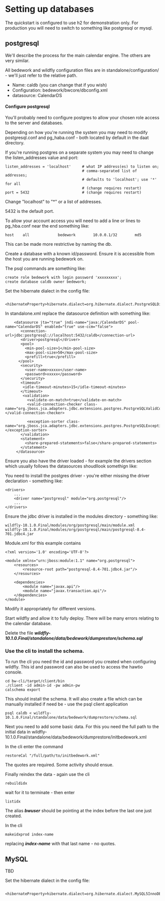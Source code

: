 # Setting up databases
The quickstart is configured to use h2 for demonstration only. For production you will need to switch to something like postgresql or mysql. 

## postgresql
We'll describe the process for the main calendar engine. The others are very similar.

All bedework and wildfly configuration files are in standalone/configuration/ - we'll just refer to the relative path. 

  * Name: caldb (you can change that if you wish)
  * Configuration: bedework/bwcore/dbconfig.xml
  * datasource: CalendarDS

#### Configure postgresql
You'll probably need to configure postgres to allow your chosen role access to the server and databases.

Depending on how you're running the system you may need to modify postgresql.conf and pg_haba.conf - both located by default in the daat directory.

If you're running postgres on a separate system you may need to change the listen_addresses value and port:

```
listen_addresses = 'localhost'     # what IP address(es) to listen on;
                                   # comma-separated list of addresses;
                                   # defaults to 'localhost'; use '*' for all
                                   # (change requires restart)
port = 5432                        # (change requires restart)            
```

Change "localhost" to "*" or a list of addresses.

5432 is the default port.

To allow your account access you will need to add a line or lines to pg_hba.conf near the end something like:

```
host    all             bedework        10.0.0.1/32        md5
```
This can be made more restrictive by naming the db.


Create a database with a known id/password. Ensure it is accessible from the host you are running bedework on.

The psql commands are something like:

```
create role bedework with login password 'xxxxxxxxx';
create database caldb owner bedework;
```

Set the hibernate dialect in the config file:
```
    <hibernateProperty>hibernate.dialect=org.hibernate.dialect.PostgreSQLDialect</hibernateProperty>
```

In standalone.xml replace the datasource definition with something like:

```
    <datasource jta="true" jndi-name="java:/CalendarDS" pool-name="CalendarDS" enabled="true" use-ccm="false">
       <connection-url>jdbc:postgresql://localhost:5432/caldb</connection-url>
       <driver>postgresql</driver>
       <pool>
         <min-pool-size>1</min-pool-size>
         <max-pool-size>50</max-pool-size>
         <prefill>true</prefill>
      </pool>
       <security>
         <user-name>xxxxx</user-name>
         <password>xxxxx</password>
       </security>
       <timeout>
        <idle-timeout-minutes>15</idle-timeout-minutes>
       </timeout>
        <validation>
          <validate-on-match>true</validate-on-match>
          <valid-connection-checker class-name="org.jboss.jca.adapters.jdbc.extensions.postgres.PostgreSQLValidConnectionChecker"></valid-connection-checker>

          <exception-sorter class-name="org.jboss.jca.adapters.jdbc.extensions.postgres.PostgreSQLExceptionSorter"></exception-sorter>
       </validation>
       <statement>
         <share-prepared-statements>false</share-prepared-statements>
       </statement>
     </datasource>
```

Ensure you also have the driver loaded - for example the drivers section which usually follows the datasources shoudllook somethign like:

You need to install the postgres driver - you're either missing the driver declaration - something like:

```
<drivers>
    ...
    <driver name="postgresql" module="org.postgresql"/>
    ...
</drivers>
```

Ensure the jdbc driver is installed in the modules directory - something like:

```
wildfly-10.1.0.Final/modules/org/postgresql/main/module.xml
wildfly-10.1.0.Final/modules/org/postgresql/main/postgresql-8.4-701.jdbc4.jar
```

Module.xml for this example contains

```
<?xml version='1.0' encoding='UTF-8'?>

<module xmlns="urn:jboss:module:1.1" name="org.postgresql">
    <resources>
        <resource-root path="postgresql-8.4-701.jdbc4.jar"/>
    </resources>

    <dependencies>
        <module name="javax.api"/>
        <module name="javax.transaction.api"/>
    </dependencies>
</module>
```

Modify it appropriately for different versions.

Start wildfly and allow it to fully deploy. There will be many errors relating to the calendar database.

Delete the file ***wildfly-10.1.0.Final/standalone/data/bedework/dumprestore/schema.sql***

### Use the cli to install the schema.

To run the cli you need the id and password you created when configuring wildfly. This id and password can also be used to access the hawtio console.

```
cd bw-cli/target/client/bin
./client -id admin-id -pw admin-pw
calschema export
```

This should install the schema. It will also create a file which can be manually installed if need be - use the psql client application

```
psql caldb < wildfly-10.1.0.Final/standalone/data/bedework/dumprestore/schema.sql
```

Next you need to add some basic data. For this you need the full path to the initial data in wildfly-10.1.0.Final/standalone/data/bedework/dumprestore/initbedework.xml

In the cli enter the command

```
restoreCal "/full/path/to/initbedework.xml"
```
The quotes are required. Some activity should ensue.

Finally reindex the data - again use the cli

```
rebuildidx
```

wait for it to terminate - then enter

```
listidx
```
The alias ***bwuser*** should be pointing at the index before the last one just created.

In the cli

```
makeidxprod index-name
```
replacing ***index-name*** with that last name - no quotes.

## MySQL

TBD

Set the hibernate dialect in the config file:
```
    <hibernateProperty>hibernate.dialect=org.hibernate.dialect.MySQL5InnoDBDialect</hibernateProperty>
```
